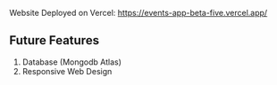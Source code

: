 Website Deployed on Vercel:
https://events-app-beta-five.vercel.app/

## Future Features
1. Database (Mongodb Atlas)
2. Responsive Web Design
